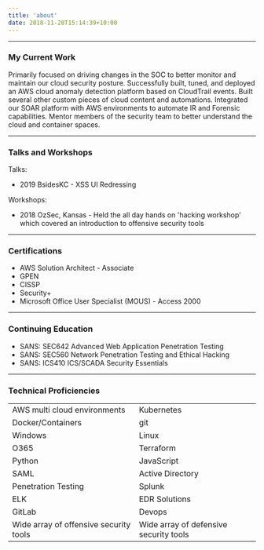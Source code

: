 ```yaml
---
title: 'about'
date: 2018-11-28T15:14:39+10:00
---
```


---

### My Current Work
Primarily focused on driving changes in the SOC to better monitor and maintain our cloud security posture. Successfully built, tuned, and deployed an AWS cloud anomaly detection platform based on CloudTrail events. Built several other custom pieces of cloud content and automations. Integrated our SOAR platform with AWS environments to automate IR and Forensic capabilities. Mentor members of the security team to better understand the cloud and container spaces.

---

### Talks and Workshops
Talks:
- 2019 BsidesKC - XSS UI Redressing

Workshops:
- 2018 OzSec, Kansas - Held the all day hands on 'hacking workshop' which covered an introduction to offensive security tools

---

### Certifications
- AWS Solution Architect - Associate
- GPEN
- CISSP
- Security+
- Microsoft Office User Specialist (MOUS) - Access 2000

---
### Continuing Education
- SANS: SEC642 Advanced Web Application Penetration Testing
- SANS: SEC560 Network Penetration Testing and Ethical Hacking
- SANS: ICS410 ICS/SCADA Security Essentials

---

### Technical Proficiencies
|      |      |
| ---- | ---- |
|AWS multi cloud environments | Kubernetes |
| Docker/Containers | git |
| Windows | Linux | 
| O365 | Terraform | 
| Python | JavaScript |
| SAML | Active Directory | 
| Penetration Testing | Splunk | 
| ELK | EDR Solutions | 
| GitLab | Devops | 
| Wide array of offensive security tools  |  Wide array of defensive security tools| 
